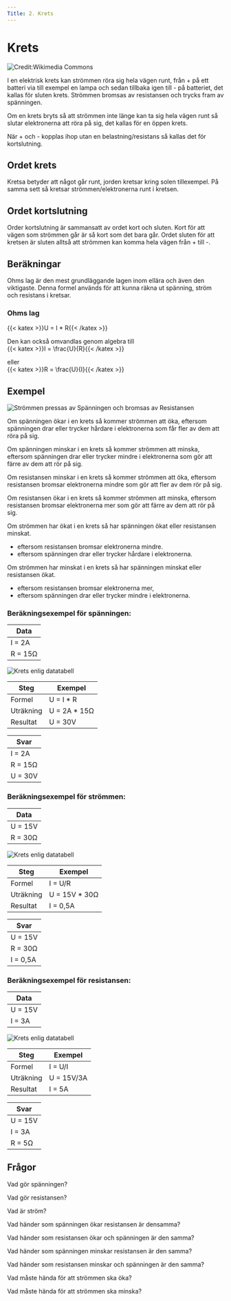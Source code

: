```yaml
---
Title: 2. Krets
---
```

# Krets

![Credit:Wikimedia Commons](/electriccircuit.svg)

I en elektrisk krets kan strömmen röra sig hela vägen runt, från + på ett batteri via till exempel en lampa och sedan tillbaka igen till - på batteriet, det kallas för sluten krets. Strömmen bromsas av resistansen och trycks fram av spänningen.

Om en krets bryts så att strömmen inte länge kan ta sig hela vägen runt så slutar elektronerna att röra på sig, det kallas för en öppen krets.

När + och - kopplas ihop utan en belastning/resistans så kallas det för kortslutning.

## Ordet krets
Kretsa betyder att något går runt, jorden kretsar kring solen tillexempel.
På samma sett så kretsar strömmen/elektronerna runt i kretsen.

## Ordet kortslutning
Order kortslutning är sammansatt av ordet kort och sluten. Kort för att vägen som strömmen går är så kort som det bara går. Ordet sluten för att kretsen är sluten alltså att strömmen kan komma hela vägen från + till -.

## Beräkningar
Ohms lag är den mest grundläggande lagen inom ellära och även den viktigaste.
Denna formel används för att kunna räkna ut spänning, ström och resistans 
i kretsar.

### Ohms lag
{{< katex >}}U = I * R{{< /katex >}} 

Den kan också omvandlas genom algebra till  
{{< katex >}}I = \frac{U}{R}{{< /katex >}}

eller  
{{< katex >}}R = \frac{U}{I}{{< /katex >}}

## Exempel

![ Strömmen pressas av Spänningen och bromsas av Resistansen ](/Ohms-law.jpeg)

Om spänningen ökar i en krets så kommer strömmen att öka, 
eftersom spänningen drar eller trycker hårdare i elektronerna som får fler av dem att röra på sig.

Om spänningen minskar i en krets så kommer strömmen att minska, 
eftersom spänningen drar eller trycker mindre i elektronerna som gör att färre av dem att rör på sig.

Om resistansen minskar i en krets så kommer strömmen att öka, 
eftersom resistansen bromsar elektronerna mindre som gör att fler av dem rör på sig.

Om resistansen ökar i en krets så kommer strömmen att minska,
eftersom resistansen bromsar elektronerna mer som gör att färre av dem att rör på sig.

Om strömmen har ökat i en krets så har spänningen ökat eller resistansen minskat.

 * eftersom resistansen bromsar elektronerna mindre.
 * eftersom spänningen drar eller trycker hårdare i elektronerna.

Om strömmen har minskat i en krets så har spänningen minskat eller resistansen ökat.

 * eftersom resistansen bromsar elektronerna mer,
 * eftersom spänningen drar eller trycker mindre i elektronerna.

### Beräkningsexempel för spänningen:

| Data       |
| ---------- |
| I = 2A     | 
| R = 15Ω    | 

![ Krets enlig datatabell ](/ohmslaw1.png)

| Steg      | Exempel      |
| --------- | ------------ |
| Formel    | U = I * R    |
| Uträkning | U = 2A * 15Ω |
| Resultat  | U = 30V      |

| Svar       |
| ---------- |
| I = 2A     | 
| R = 15Ω    | 
| U = 30V    | 

### Beräkningsexempel för strömmen:

| Data       |
| ---------- |
| U = 15V    | 
| R = 30Ω    | 

![ Krets enlig datatabell ](/ohmslaw2.png)

| Steg       | Exempel       |
| ---------- | ------------- |
| Formel     | I = U/R       |
| Uträkning  | U = 15V * 30Ω |
| Resultat   | I = 0,5A      |

| Svar       |
| ---------- |
| U = 15V    | 
| R = 30Ω    | 
| I = 0,5A   | 

### Beräkningsexempel för resistansen:

| Data       |
| ---------- |
| U = 15V    | 
| I = 3A     | 

![ Krets enlig datatabell ](/ohmslaw2.png)

| Steg      | Exempel      |
| --------- | ------------ |
| Formel    | I = U/I      |
| Uträkning | U = 15V/3A   |
| Resultat  | I = 5A       |

| Svar      |
| ---------- |
| U = 15V    |
| I = 3A     | 
| R = 5Ω     |

## Frågor

Vad gör spänningen?

Vad gör resistansen?

Vad är ström?

Vad händer som spänningen ökar resistansen är densamma?

Vad händer som resistansen ökar och spänningen är den samma?

Vad händer som spänningen minskar resistansen är den samma?

Vad händer som resistansen minskar och spänningen är den samma?

Vad måste hända för att strömmen ska öka?

Vad måste hända för att strömmen ska minska?

